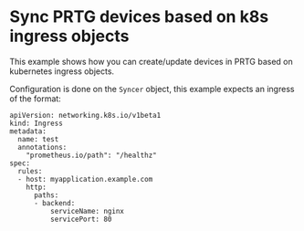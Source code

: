# Sync PRTG devices based on k8s ingress objects

This example shows how you can create/update devices in
PRTG based on kubernetes ingress objects.

Configuration is done on the `Syncer` object, this example expects an ingress of the format:

```
apiVersion: networking.k8s.io/v1beta1
kind: Ingress
metadata:
  name: test
  annotations:
    "prometheus.io/path": "/healthz"
spec:
  rules:
  - host: myapplication.example.com
    http:
      paths:
      - backend:
          serviceName: nginx
          servicePort: 80
```